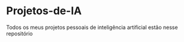 # Projetos-de-IA
Todos os meus projetos pessoais de inteligência artificial estão nesse repositório
